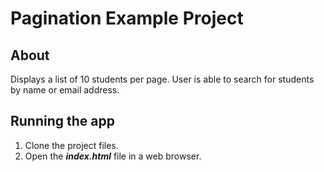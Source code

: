 # Pagination Example Project

## About
Displays a list of 10 students per page. User is able to search for students by name or email address.

## Running the app
1. Clone the project files.
2. Open the *__index.html__* file in a web browser.

